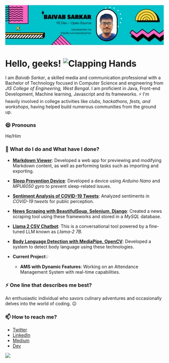 <img src = "assets/cover (2).png">

# Hello, geeks! <img src="https://raw.githubusercontent.com/Tarikul-Islam-Anik/Animated-Fluent-Emojis/master/Emojis/Hand%20gestures/Clapping%20Hands.png" alt="Clapping Hands" width="40" />
I am _Baivab Sarkar_, a skilled media and communication professional with a Bachelor of Technology focused in Computer Science and engineering from _JIS College of Engineering, West Bengal_. I am proficient in Java, Front-end Development, Machine learning, Javascript and its frameworks. ⚡ I'm heavily involved in college activities like *clubs, hackathons, fests, and workshops*, having helped build numerous communities from the ground up.

### 😄 Pronouns
He/Him

### 🌱 What do I do and What have I done? 

- **[Markdown Viewer](https://github.com/ThisIs-Developer/Markdown-Viewer)**: Developed a web app for previewing and modifying Markdown content, as well as performing tasks such as importing and exporting.
- **[Sleep Prevention Device](https://github.com/ThisIs-Developer/Sleep-Prevention-Device)**: Developed a device using *Arduino Nano* and *MPU6050 gyro* to prevent sleep-related issues.
- **[Sentiment Analysis of COVID-19 Tweets](https://github.com/ThisIs-Developer/Sentiment-Analysis-of-Covid-19-Tweets)**: Analyzed sentiments in *COVID-19 tweets* for public perception.
- **[News Scraping with BeautifulSoup, Selenium, Django](https://github.com/ThisIs-Developer/News-Scraping-using-BeautyfulSoup-Selenium-with-Django)**: Created a news scraping tool using these frameworks and stored in a *MySQL* database.
- **[Llama 2 CSV Chatbot](https://github.com/ThisIs-Developer/Llama-2-GGML-CSV-Chatbot)**: This is a conversational tool powered by a fine-tuned LLM known as *Llama-2 7B*.
- **[Body Language Detection with MediaPipe, OpenCV](https://github.com/ThisIs-Developer/Body-Language-Detection-with-MediaPipe-and-OpenCV)**: Developed a system to detect body language using these technologies.

 -  **Current Project**💡
    *  **AMS with Dynamic Features**: Working on an Attendance Management System with real-time capabilities.


### ⚡ One line that describes me best? 
An enthusiastic individual who savors culinary adventures and occasionally delves into the world of coding. 😉

### 📫 How to reach me?
- [Twitter](https://twitter.com/thisisdeveloper) 
- [LinkedIn](https://www.linkedin.com/in/baivabsarkar/)
- [Medium](https://medium.com/@baivabsarkar)
- [Dev](https://dev.to/thisisdeveloper)

<img src="https://streak-stats.demolab.com?user=ThisIs-Developer" />
